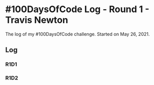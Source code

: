 # #100DaysOfCode Log - Round 1 - Travis Newton

The log of my #100DaysOfCode challenge. Started on May 26, 2021.

## Log

### R1D1 


### R1D2
